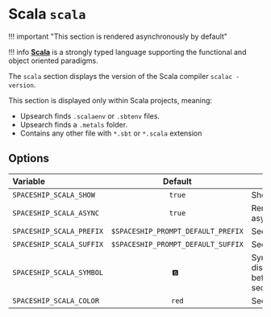 # Scala `scala`

!!! important "This section is rendered asynchronously by default"

!!! info
    [**Scala**](https://www.scala-lang.org/) is a strongly typed language supporting the functional and object oriented paradigms.

The `scala` section displays the version of the Scala compiler `scalac -version`.

This section is displayed only within Scala projects, meaning:

* Upsearch finds `.scalaenv` or `.sbtenv` files.
* Upsearch finds a `.metals` folder.
* Contains any other file with `*.sbt` or `*.scala` extension

## Options

| Variable                   |              Default               | Meaning                              |
| :------------------------- | :--------------------------------: | ------------------------------------ |
| `SPACESHIP_SCALA_SHOW`     |               `true`               | Show section                         |
| `SPACESHIP_SCALA_ASYNC`    |               `true`               | Render section asynchronously        |
| `SPACESHIP_SCALA_PREFIX`   | `$SPACESHIP_PROMPT_DEFAULT_PREFIX` | Section's prefix                     |
| `SPACESHIP_SCALA_SUFFIX`   | `$SPACESHIP_PROMPT_DEFAULT_SUFFIX` | Section's suffix                     |
| `SPACESHIP_SCALA_SYMBOL`   |               `🆂 `                | Symbol displayed before the section  |
| `SPACESHIP_SCALA_COLOR`    |               `red`                | Section's color                      |
